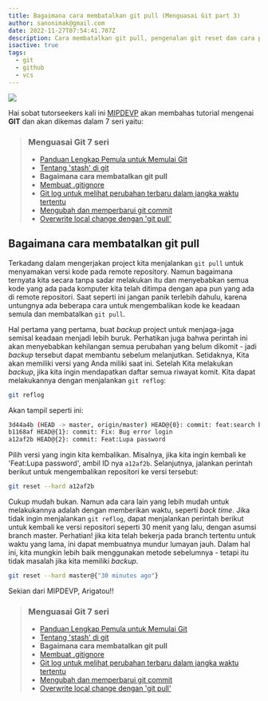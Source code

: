 ```yaml
---
title: Bagaimana cara membatalkan git pull (Menguasai Git part 3)
author: sanonimak@gmail.com
date: 2022-11-27T07:54:41.707Z
description: Cara membatalkan git pull, pengenalan git reset dan cara penggunaannya.
isactive: true
tags:
  - git
  - github
  - vcs
---
```


![](https://git-scm.com/images/logos/downloads/Git-Logo-2Color.png)

Hai sobat tutorseekers kali ini [MIPDEVP](https://mipdevp.com) akan membahas tutorial mengenai **GIT** dan akan dikemas dalam 7 seri yaitu:

> ### Menguasai Git 7 seri
>
> * [Panduan Lengkap Pemula untuk Memulai Git](https://mipdevp.com/blog/articles/2022-10-23-panduan-lengkap-pemula-untuk-memulai-git-menguasai-git-part-1)
> * [Tentang 'stash' di git](https://mipdevp.com/blog/articles/2022-11-22-tentang-stash-di-git-menguasai-git-part-2/)
> * **Bagaimana cara membatalkan git pull**
> * [Membuat .gitignore](https://mipdevp.com/blog/articles/2023-02-10-membuat-gitignore-menguasai-git-part-3)
> * [Git log untuk melihat perubahan terbaru dalam jangka waktu tertentu](https://mipdevp.com/blog/articles/2023-02-11-git-log-untuk-melihat-perubahan-terbaru-dalam-jangka-waktu-tertentu-menguasai-git-part-4)
> * [Mengubah dan memperbarui git commit](https://mipdevp.com/blog/articles/2023-02-21-mengubah-dan-memperbarui-git-commit-menguasai-git-part-6)
> * [Overwrite local change dengan 'git pull'](#)

## Bagaimana cara membatalkan git pull

Terkadang dalam mengerjakan project kita menjalankan `git pull` untuk menyamakan versi kode pada remote repository. Namun bagaimana ternyata kita secara tanpa sadar melakukan itu dan menyebabkan semua kode yang ada pada komputer kita telah ditimpa dengan apa pun yang ada di remote repositori. Saat seperti ini jangan panik terlebih dahulu, karena untungnya ada beberapa cara untuk mengembalikan kode ke keadaan semula dan membatalkan `git pull`.

Hal pertama yang pertama, buat *backup* project untuk menjaga-jaga semisal keadaan menjadi lebih buruk. Perhatikan juga bahwa perintah ini akan menyebabkan kehilangan semua perubahan yang belum dikomit - jadi *backup* tersebut dapat membantu sebelum melanjutkan. Setidaknya, Kita akan memiliki versi yang Anda miliki saat ini. Setelah Kita melakukan *backup*, jika kita ingin mendapatkan daftar semua riwayat komit. Kita dapat melakukannya dengan menjalankan `git reflog`:

```sh
git reflog
```
Akan tampil seperti ini:
```sh
3d44a4b (HEAD -> master, origin/master) HEAD@{0}: commit: feat:search barang
b1168af HEAD@{1}: commit: Fix: Bug error login
a12af2b HEAD@{2}: commit: Feat:Lupa password
```

Pilih versi yang ingin kita kembalikan. Misalnya, jika kita ingin kembali ke 'Feat:Lupa password', ambil ID nya `a12af2b`. Selanjutnya, jalankan perintah berikut untuk mengembalikan repositori ke versi tersebut:

```sh
git reset --hard a12af2b
```
Cukup mudah bukan. Namun ada cara lain yang lebih mudah untuk melakukannya adalah dengan memberikan waktu, seperti *back time*. Jika tidak ingin menjalankan `git reflog`, dapat menjalankan perintah berikut untuk kembali ke versi repositori seperti 30 menit yang lalu, dengan asumsi branch master. Perhatian! jika kita telah bekerja pada branch tertentu untuk waktu yang lama, ini dapat membuatnya mundur lumayan jauh. Dalam hal ini, kita mungkin lebih baik menggunakan metode sebelumnya - tetapi itu tidak masalah jika kita memiliki *backup*.

```sh
git reset --hard master@{"30 minutes ago"}
```

Sekian dari MIPDEVP, Arigatou!!


> ### Menguasai Git 7 seri
>
> * [Panduan Lengkap Pemula untuk Memulai Git](https://mipdevp.com/blog/articles/2022-10-23-panduan-lengkap-pemula-untuk-memulai-git-menguasai-git-part-1)
> * [Tentang 'stash' di git](https://mipdevp.com/blog/articles/2022-11-22-tentang-stash-di-git-menguasai-git-part-2/)
> * **Bagaimana cara membatalkan git pull**
> * [Membuat .gitignore](#)
> * [Git log untuk melihat perubahan terbaru dalam jangka waktu tertentu](#)
> * [Mengubah dan memperbarui git commit](#)
> * [Overwrite local change dengan 'git pull'](#)